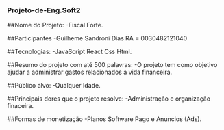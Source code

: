 ### Projeto-de-Eng.Soft2

##Nome do Projeto:
   -Fiscal Forte.
  
##Participantes
  -Guilheme Sandroni Dias RA = 0030482121040
  
##Tecnologias:
  -JavaScript React Css Html.
  
##Resumo do projeto com até 500 palavras:
 -O projeto tem como objetivo ajudar  a administrar gastos relacionados a vida financeira.
 
##Público alvo:
 -Qualquer Idade.
  
##Principais dores que o projeto resolve:
  -Administração e organização finaceira.
  
  ##Formas de monetização
  -Planos Software Pago e Anuncios (Ads).
